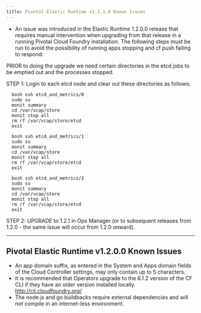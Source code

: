 ```yaml
---
title: Pivotal Elastic Runtime v1.2.1.0 Known Issues
---
```

* An issue was introduced in the Elastic Runtime 1.2.0.0 release that requires manual intervention when upgrading from that release in a running Pivotal Cloud Foundry installation. The following steps must be run to avoid the possibility of running apps stopping and cf push failing to respond:

PRIOR to doing the upgrade we need certain directories in the etcd jobs to be emptied out and the processes stopped. 

STEP 1: Login to each etcd node and clear out these directories as follows: 

```
  bosh ssh etcd_and_metrics/0 
  sudo su 
  monit summary 
  cd /var/vcap/store 
  monit stop all 
  rm rf /var/vcap/store/etcd 
  exit 

  bosh ssh etcd_and_metrics/1 
  sudo su 
  monit summary 
  cd /var/vcap/store 
  monit stop all 
  rm rf /var/vcap/store/etcd 
  exit 

  bosh ssh etcd_and_metrics/2 
  sudo su 
  monit summary 
  cd /var/vcap/store 
  monit stop all 
  rm rf /var/vcap/store/etcd 
  exit 
```
STEP 2: UPGRADE to 1.2.1 in Ops Manager (or to subsequent releases from 1.2.0 - the same issue will occur from 1.2.0 onward). 

---
Pivotal Elastic Runtime v1.2.0.0 Known Issues
---

* An app domain suffix, as entered in the System and Apps domain fields of the Cloud Controller settings, may only contain up to 5 characters.
* It is recommended that Operators upgrade to the 6.1.2 version of the CF CLI if they have an older version installed locally. http://cli.cloudfoundry.org/
* The node.js and go buildbacks require external dependencies and will not compile in an internet-less environment. 
